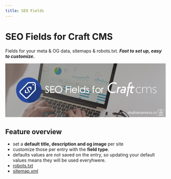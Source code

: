 ```yaml
---
title: SEO Fields
---
```

# SEO Fields for Craft CMS
Fields for your meta & OG data, sitemaps & robots.txt. _**Fast to set up, easy to customize.**_

![Banner](./images/banner.png)

## Feature overview
- set a **default title, description and og image** per site
- customize those per entry with the **field type**. 
- defaults values are not saved on the entry, so updating your default values means they will be used everyhwere.
- [robots.txt](robots.html)
- [sitemap.xml](sitemap.html)

